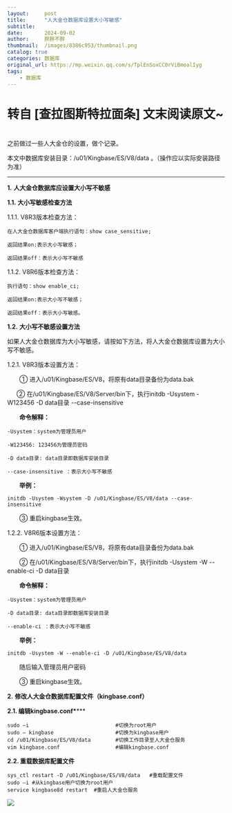 ```yaml
---
layout:     post
title:      "人大金仓数据库设置大小写敏感"
subtitle:   
date:       2024-09-02
author:     胖胖不胖
thumbnail:  /images/8386c953/thumbnail.png
catalog: true
categories: 数据库
original_url: https://mp.weixin.qq.com/s/TplEnSoxCC0rViBmoalIyg
tags:
    - 数据库
---
```


# **转自 [查拉图斯特拉面条] 文末阅读原文~**

# 

之前做过一些人大金仓的设置，做个记录。

本文中数据库安装目录：/u01/Kingbase/ES/V8/data 。（操作应以实际安装路径为准）

---

**1.** **人大金仓数据库应设置大小写不敏感**

**1.1.** **大小写敏感检查方法**

1.1.1. V8R3版本检查方法：

```
在人大金仓数据库客户端执行语句：show case_sensitive;

返回结果on:表示大小写敏感；

返回结果off：表示大小写不敏感
```

1.1.2. V8R6版本检查方法：

```
执行语句：show enable_ci;

返回结果on:表示大小写不敏感；

返回结果off：表示大小写敏感。
```

**1.2.** **大小写不敏感设置方法**

如果人大金仓数据库为大小写敏感，请按如下方法，将人大金仓数据库设置为大小写不敏感。

1.2.1. V8R3版本设置方法：

　　① 进入/u01/Kingbase/ES/V8，将原有data目录备份为data.bak

　  ② 在/u01/Kingbase/ES/V8/Server/bin下，执行initdb -Usystem -W123456 -D data目录 --case-insensitive

　　**命令解释：**

```
-Usystem：system为管理员用户

-W123456: 123456为管理员密码

-D data目录: data目录即数据库安装目录

--case-insensitive ：表示大小写不敏感
```

　　**举例：**

```
initdb -Usystem -Wsystem -D /u01/Kingbase/ES/V8/data --case-insensitive
```

　　③ 重启kingbase生效。

1.2.2. V8R6版本设置方法：

　　① 进入/u01/Kingbase/ES/V8，将原有data目录备份为data.bak

　　② 在/u01/Kingbase/ES/V8/Server/bin下，执行initdb -Usystem -W --enable-ci -D data目录

　　**命令解释：**

```
-Usystem：system为管理员用户

-D data目录: data目录即数据库安装目录

--enable-ci ：表示大小写不敏感
```

　　**举例：**

```
initdb -Usystem -W --enable-ci -D /u01/Kingbase/ES/V8/data
```

　　随后输入管理员用户密码

　　③ 重启kingbase生效。

**2.** **修改人大金仓数据库配置文件（kingbase.conf）**

**2.1. 编辑kingbase.conf\***\*\*\*

```
sudo –i                            #切换为root用户
sudo – kingbase                    #切换为kingbase用户
cd /u01/Kingbase/ES/V8/data        #切换工作目录至人大金仓服务
vim kingbase.conf                  #编辑kingbase.conf
```

**2.2. 重载数据库配置文件**

```
sys_ctl restart -D /u01/Kingbase/ES/V8/data   #重载配置文件
sudo –i #从kingbase用户切换为root用户
service kingbase8d restart  #重启人大金仓服务
```

![](/images/8386c953/1.png)